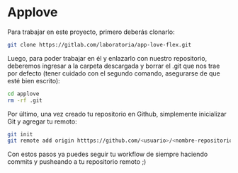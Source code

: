 # Applove

Para trabajar en este proyecto, primero deberás clonarlo:

```sh
git clone https://gitlab.com/laboratoria/app-love-flex.git
```

Luego, para poder trabajar en él y enlazarlo con nuestro repositorio, deberemos ingresar a la carpeta descargada y borrar el .git que nos trae por defecto (tener cuidado con el segundo comando, asegurarse de que esté bien escrito):

```sh
cd applove
rm -rf .git
```

Por último, una vez creado tu repositorio en Github, simplemente inicializar Git y agregar tu remoto:

```sh
git init
git remote add origin htttps://github.com/<usuario>/<nombre-repositorio>.git
```

Con estos pasos ya puedes seguir tu workflow de siempre haciendo commits y pusheando a tu repositorio remoto ;)